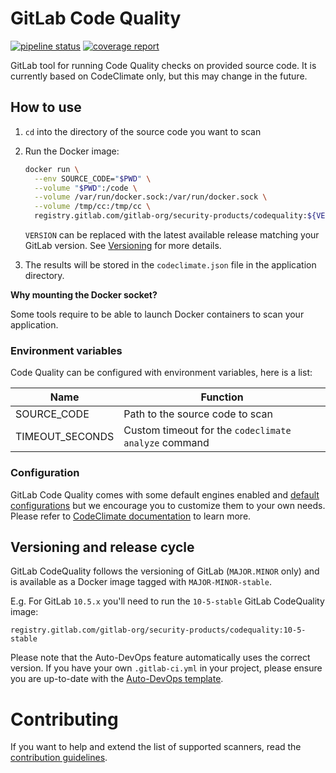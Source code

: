 # GitLab Code Quality

[![pipeline status](https://gitlab.com/gitlab-org/security-products/codequality/badges/master/pipeline.svg)](https://gitlab.com/gitlab-org/security-products/codequality/commits/master)
[![coverage report](https://gitlab.com/gitlab-org/security-products/codequality/badges/master/coverage.svg)](https://gitlab.com/gitlab-org/security-products/codequality/commits/master)

GitLab tool for running Code Quality checks on provided source code.
It is currently based on CodeClimate only, but this may change in the future.

## How to use

1. `cd` into the directory of the source code you want to scan
1. Run the Docker image:

    ```sh
    docker run \
      --env SOURCE_CODE="$PWD" \
      --volume "$PWD":/code \
      --volume /var/run/docker.sock:/var/run/docker.sock \
      --volume /tmp/cc:/tmp/cc \
      registry.gitlab.com/gitlab-org/security-products/codequality:${VERSION:-latest} /code
    ```
    `VERSION` can be replaced with the latest available release matching your GitLab version. See [Versioning](#versioning-and-release-cycle) for more details.

1. The results will be stored in the `codeclimate.json` file in the application directory.

**Why mounting the Docker socket?**

Some tools require to be able to launch Docker containers to scan your application.

### Environment variables

Code Quality can be configured with environment variables, here is a list:

| Name            | Function                                             |
|-----------------|------------------------------------------------------|
| SOURCE_CODE     | Path to the source code to scan                      |
| TIMEOUT_SECONDS | Custom timeout for the `codeclimate analyze` command |

### Configuration

GitLab Code Quality comes with some default engines enabled and [default configurations](./codeclimate_defaults) but we encourage you to customize them to your own needs.
Please refer to [CodeClimate documentation](https://docs.codeclimate.com/docs/configuring-your-analysis) to learn more.

## Versioning and release cycle

GitLab CodeQuality follows the versioning of GitLab (`MAJOR.MINOR` only) and is available as a Docker image tagged with `MAJOR-MINOR-stable`.

E.g. For GitLab `10.5.x` you'll need to run the `10-5-stable` GitLab CodeQuality image:

    registry.gitlab.com/gitlab-org/security-products/codequality:10-5-stable

Please note that the Auto-DevOps feature automatically uses the correct version. If you have your own `.gitlab-ci.yml` in your project, please ensure you are up-to-date with the [Auto-DevOps template](https://gitlab.com/gitlab-org/gitlab-ci-yml/blob/master/Auto-DevOps.gitlab-ci.yml).

# Contributing

If you want to help and extend the list of supported scanners, read the
[contribution guidelines](CONTRIBUTING.md).
